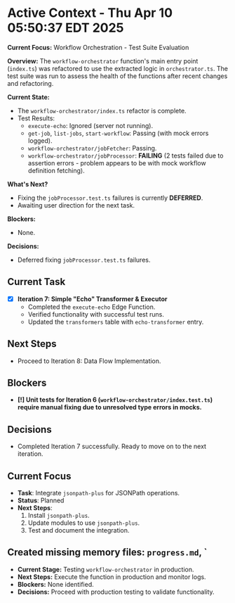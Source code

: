 # Active Context - Thu Apr 10 05:50:37 EDT 2025

**Current Focus:** Workflow Orchestration - Test Suite Evaluation

**Overview:**
The `workflow-orchestrator` function's main entry point (`index.ts`) was refactored to use the extracted logic in `orchestrator.ts`. The test suite was run to assess the health of the functions after recent changes and refactoring.

**Current State:**
- The `workflow-orchestrator/index.ts` refactor is complete.
- Test Results:
  - `execute-echo`: Ignored (server not running).
  - `get-job`, `list-jobs`, `start-workflow`: Passing (with mock errors logged).
  - `workflow-orchestrator/jobFetcher`: Passing.
  - `workflow-orchestrator/jobProcessor`: **FAILING** (2 tests failed due to assertion errors - problem appears to be with mock workflow definition fetching).

**What's Next?**
- Fixing the `jobProcessor.test.ts` failures is currently **DEFERRED**.
- Awaiting user direction for the next task.

**Blockers:**
- None.

**Decisions:**
- Deferred fixing `jobProcessor.test.ts` failures.

## Current Task

- [X] **Iteration 7: Simple "Echo" Transformer & Executor**
    - Completed the `execute-echo` Edge Function.
    - Verified functionality with successful test runs.
    - Updated the `transformers` table with `echo-transformer` entry.

## Next Steps

- Proceed to Iteration 8: Data Flow Implementation.

## Blockers

- **[!] Unit tests for Iteration 6 (`workflow-orchestrator/index.test.ts`) require manual fixing due to unresolved type errors in mocks.**

## Decisions

- Completed Iteration 7 successfully. Ready to move on to the next iteration.

## Current Focus

- **Task**: Integrate `jsonpath-plus` for JSONPath operations.
- **Status**: Planned
- **Next Steps**:
  1. Install `jsonpath-plus`.
  2. Update modules to use `jsonpath-plus`.
  3. Test and document the integration.

## Created missing memory files: `progress.md`, `

- **Current Stage:** Testing `workflow-orchestrator` in production.
- **Next Steps:** Execute the function in production and monitor logs.
- **Blockers:** None identified.
- **Decisions:** Proceed with production testing to validate functionality.